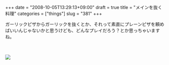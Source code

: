 +++
date = "2008-10-05T13:29:13+09:00"
draft = true
title = "メインを抜く料理"
categories = ["things"]
slug = "381"
+++

ガーリックピザからガーリックを抜くとか、それって素直にプレーンピザを頼めばいいんじゃないかと思うけども、どんなプレイだろう？とか思っちゃいますね。<br />
<br />
<br />

<p>
<a rel="lightbox" href="https://keruru.net/images/48e8429893f16-081005-132222.jpg"><img src="https://keruru.net/images/48e8429893f16-thumb_081005-132222.jpg" border="0" /></a>
</p>
